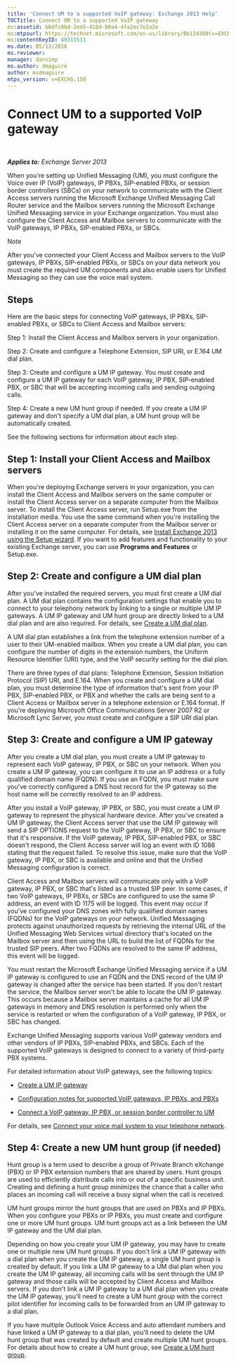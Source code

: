 ```yaml
---
title: 'Connect UM to a supported VoIP gateway: Exchange 2013 Help'
TOCTitle: Connect UM to a supported VoIP gateway
ms:assetid: b8dfc8bd-2ee5-418d-b0a4-4fa2ec7e2a2e
ms:mtpsurl: https://technet.microsoft.com/en-us/library/Bb124360(v=EXCHG.150)
ms:contentKeyID: 49315511
ms.date: 05/13/2016
ms.reviewer: 
manager: dansimp
ms.author: dmaguire
author: msdmaguire
mtps_version: v=EXCHG.150
---
```


# Connect UM to a supported VoIP gateway

 

_**Applies to:** Exchange Server 2013_

When you're setting up Unified Messaging (UM), you must configure the Voice over IP (VoIP) gateways, IP PBXs, SIP-enabled PBXs, or session border controllers (SBCs) on your network to communicate with the Client Access servers running the Microsoft Exchange Unified Messaging Call Router service and the Mailbox servers running the Microsoft Exchange Unified Messaging service in your Exchange organization. You must also configure the Client Access and Mailbox servers to communicate with the VoIP gateways, IP PBXs, SIP-enabled PBXs, or SBCs.

> [!NOTE]
> After you've connected your Client Access and Mailbox servers to the VoIP gateways, IP PBXs, SIP-enabled PBXs, or SBCs on your data network you must create the required UM components and also enable users for Unified Messaging so they can use the voice mail system.

## Steps

Here are the basic steps for connecting VoIP gateways, IP PBXs, SIP-enabled PBXs, or SBCs to Client Access and Mailbox servers:

Step 1: Install the Client Access and Mailbox servers in your organization.

Step 2: Create and configure a Telephone Extension, SIP URI, or E.164 UM dial plan.

Step 3: Create and configure a UM IP gateway. You must create and configure a UM IP gateway for each VoIP gateway, IP PBX, SIP-enabled PBX, or SBC that will be accepting incoming calls and sending outgoing calls.

Step 4: Create a new UM hunt group if needed. If you create a UM IP gateway and don't specify a UM dial plan, a UM hunt group will be automatically created.

See the following sections for information about each step.

## Step 1: Install your Client Access and Mailbox servers

When you're deploying Exchange servers in your organization, you can install the Client Access and Mailbox servers on the same computer or install the Client Access server on a separate computer from the Mailbox server. To install the Client Access server, run Setup.exe from the installation media. You use the same command when you're installing the Client Access server on a separate computer from the Mailbox server or installing it on the same computer. For details, see [Install Exchange 2013 using the Setup wizard](install-exchange-2013-using-the-setup-wizard-exchange-2013-help.md). If you want to add features and functionality to your existing Exchange server, you can use **Programs and Features** or Setup.exe.

## Step 2: Create and configure a UM dial plan

After you've installed the required servers, you must first create a UM dial plan. A UM dial plan contains the configuration settings that enable you to connect to your telephony network by linking to a single or multiple UM IP gateways. A UM IP gateway and UM hunt group are directly linked to a UM dial plan and are also required. For details, see [Create a UM dial plan](https://docs.microsoft.com/en-us/exchange/voice-mail-unified-messaging/connect-voice-mail-system/create-um-dial-plan).

A UM dial plan establishes a link from the telephone extension number of a user to their UM-enabled mailbox. When you create a UM dial plan, you can configure the number of digits in the extension numbers, the Uniform Resource Identifier (URI) type, and the VoIP security setting for the dial plan.

There are three types of dial plans: Telephone Extension, Session Initiation Protocol (SIP) URI, and E.164. When you create and configure a UM dial plan, you must determine the type of information that's sent from your IP PBX, SIP-enabled PBX, or PBX and whether the calls are being sent to a Client Access or Mailbox server in a telephone extension or E.164 format. If you're deploying Microsoft Office Communications Server 2007 R2 or Microsoft Lync Server, you must create and configure a SIP URI dial plan.

## Step 3: Create and configure a UM IP gateway

After you create a UM dial plan, you must create a UM IP gateway to represent each VoIP gateway, IP PBX, or SBC on your network. When you create a UM IP gateway, you can configure it to use an IP address or a fully qualified domain name (FQDN). If you use an FQDN, you must make sure you've correctly configured a DNS host record for the IP gateway so the host name will be correctly resolved to an IP address.

After you install a VoIP gateway, IP PBX, or SBC, you must create a UM IP gateway to represent the physical hardware device. After you've created a UM IP gateway, the Client Access server that use the UM IP gateway will send a SIP OPTIONS request to the VoIP gateway, IP PBX, or SBC to ensure that it's responsive. If the VoIP gateway, IP PBX, SIP-enabled PBX, or SBC doesn't respond, the Client Access server will log an event with ID 1088 stating that the request failed. To resolve this issue, make sure that the VoIP gateway, IP PBX, or SBC is available and online and that the Unified Messaging configuration is correct.

Client Access and Mailbox servers will communicate only with a VoIP gateway, IP PBX, or SBC that's listed as a trusted SIP peer. In some cases, if two VoIP gateways, IP PBXs, or SBCs are configured to use the same IP address, an event with ID 1175 will be logged. This event may occur if you've configured your DNS zones with fully qualified domain names (FQDNs) for the VoIP gateways on your network. Unified Messaging protects against unauthorized requests by retrieving the internal URL of the Unified Messaging Web Services virtual directory that's located on the Mailbox server and then using the URL to build the list of FQDNs for the trusted SIP peers. After two FQDNs are resolved to the same IP address, this event will be logged.

You must restart the Microsoft Exchange Unified Messaging service if a UM IP gateway is configured to use an FQDN and the DNS record of the UM IP gateway is changed after the service has been started. If you don't restart the service, the Mailbox server won't be able to locate the UM IP gateway. This occurs because a Mailbox server maintains a cache for all UM IP gateways in memory and DNS resolution is performed only when the service is restarted or when the configuration of a VoIP gateway, IP PBX, or SBC has changed.

Exchange Unified Messaging supports various VoIP gateway vendors and other vendors of IP PBXs, SIP-enabled PBXs, and SBCs. Each of the supported VoIP gateways is designed to connect to a variety of third-party PBX systems.

For detailed information about VoIP gateways, see the following topics:

  - [Create a UM IP gateway](https://docs.microsoft.com/en-us/exchange/voice-mail-unified-messaging/connect-voice-mail-system/create-um-ip-gateway)

  - [Configuration notes for supported VoIP gateways, IP PBXs, and PBXs](https://docs.microsoft.com/en-us/exchange/voice-mail-unified-messaging/telephone-system-integration-with-um/configuration-notes-for-voip-gateways)

  - [Connect a VoIP gateway, IP PBX, or session border controller to UM](connect-a-voip-gateway-ip-pbx-or-session-border-controller-to-um-exchange-2013-help.md)

For details, see [Connect your voice mail system to your telephone network](https://docs.microsoft.com/en-us/exchange/voice-mail-unified-messaging/connect-voice-mail-system/connect-voice-mail-system).

## Step 4: Create a new UM hunt group (if needed)

Hunt group is a term used to describe a group of Private Branch eXchange (PBX) or IP PBX extension numbers that are shared by users. Hunt groups are used to efficiently distribute calls into or out of a specific business unit. Creating and defining a hunt group minimizes the chance that a caller who places an incoming call will receive a busy signal when the call is received.

UM hunt groups mirror the hunt groups that are used on PBXs and IP PBXs. When you configure your PBXs or IP PBXs, you must create and configure one or more UM hunt groups. UM hunt groups act as a link between the UM IP gateway and the UM dial plan.

Depending on how you create your UM IP gateway, you may have to create one or multiple new UM hunt groups. If you don't link a UM IP gateway with a dial plan when you create the UM IP gateway, a single UM hunt group is created by default. If you link a UM IP gateway to a UM dial plan when you create the UM IP gateway, all incoming calls will be sent through the UM IP gateway and those calls will be accepted by Client Access and Mailbox servers. If you don't link a UM IP gateway to a UM dial plan when you create the UM IP gateway, you'll need to create a UM hunt group with the correct pilot identifier for incoming calls to be forwarded from an UM IP gateway to a dial plan.

If you have multiple Outlook Voice Access and auto attendant numbers and have linked a UM IP gateway to a dial plan, you'll need to delete the UM hunt group that was created by default and create multiple UM hunt groups. For details about how to create a UM hunt group, see [Create a UM hunt group](https://docs.microsoft.com/en-us/exchange/voice-mail-unified-messaging/connect-voice-mail-system/create-um-hunt-group).
